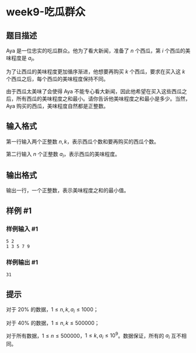 # week9-吃瓜群众

## 题目描述

Aya 是一位忠实的吃瓜群众。他为了看大新闻，准备了 $n$ 个西瓜，第 $i$ 个西瓜的美味程度是 $a_i$。

为了让西瓜的美味程度更加循序渐进，他想要再购买 $k$ 个西瓜，要求在买入这 $k$ 个西瓜之后，每个西瓜的美味程度保持不同。

由于西瓜太美味了会使得 Aya 不能专心看大新闻，因此他希望在买入这些西瓜之后，所有西瓜的美味程度之和最小。请你告诉他美味程度之和最小是多少。当然，Aya 购买的西瓜，美味程度自然都是正整数。

## 输入格式

第一行输入两个正整数 $n,k$，表示西瓜个数和要再购买的西瓜个数。

第二行输入 $n$ 个正整数 $a_i$，表示西瓜的美味程度。

## 输出格式

输出一行，一个正整数，表示美味程度之和的最小值。

## 样例 #1

### 样例输入 #1

```
5 2
1 3 5 7 9
```

### 样例输出 #1

```
31
```

## 提示

对于 $20\%$ 的数据，$1 \leq n,k,a_i \leq 1000$；

对于 $40\%$ 的数据，$1 \leq n,k \leq 500000$；

对于所有数据，$1 \leq n \leq 500000$，$1 \leq k,a_i \leq 10^9$。数据保证，所有的 $a_i$ 互不相同。